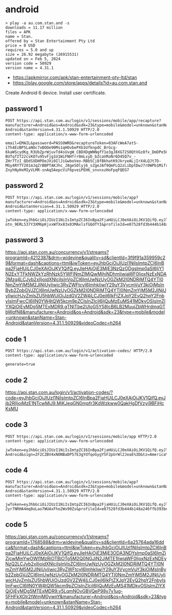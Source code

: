# android

~~~
> play -a au.com.stan.and -s
downloads = 11.17 million
files = APK
name = Stan.
offered by = Stan Entertainment Pty Ltd
price = 0 USD
requires = 5.0 and up
size = 26.92 megabyte (26915531)
updated on = Feb 5, 2024
version code = 50929
version name = 4.31.1
~~~

- https://apkmirror.com/apk/stan-entertainment-pty-ltd/stan
- https://play.google.com/store/apps/details?id=au.com.stan.and

Create Android 6 device. Install user certificate.

## password 1

~~~
POST https://api.stan.com.au/login/v1/sessions/mobile/app/recapture?manufacturer=Android&os=Android&sdk=23&type=mobile&model=unknown&stanName=Stan-Android&stanVersion=4.31.1.50929 HTTP/2.0
content-type: application/x-www-form-urlencoded

email=EMAIL&password=PASSOWRD&recaptureToken=03AFcWeA7atS-iTh4EzBP5LaNOc7xBOOe90Ms1qHOvbePXb1UfknpdC_BrGcg-6kaWScydKg_R3UbZprWjuvTd4sUvgW_CBDXDgWNNqfY1e3gJ8XG72S0QtVGz8fx_DmDPe5QGK2vpEhrCKTXLdT2jK9LcboGvnbrCtcQzMmp0HOpkxieHsurYtWwhIUzRuzsU1JRnmlwQLuwm_SEH-BUTqfIT22csKO7u95vFjg1U1WiFNHfrr0mLsyD_bZcaVRoNr6D45Q7v_-ZHr7TzI_QDdSXDHPOeJXi0IlJiGwboVeo-RBb5Cj8fBkhatK9JkryeALjIrX4LQJt7D-MGy4RYTY201mJqZrBBPTAKJhc_J8geSOlyj6_sZgeJAf9QmFLQ2zLiDptDwJ7r0WPb1MifrBHWMbyc1_k8tcPO6nIFtYP1I3OSpQJxG320xZzeecEUBHu6NTaSwOXVKPT_zcYxA-ZnyhNyHxMIyVLMR-snAq5AepcViF6pveiPEH6_snvnxzHoFpqFQEG7
~~~

## password 2

~~~
POST https://api.stan.com.au/login/v1/sessions/mobile/app?manufacturer=Android&os=Android&sdk=23&type=mobile&model=unknown&stanName=Stan-Android&stanVersion=4.31.1.50929 HTTP/2.0
content-type: application/x-www-form-urlencoded

jwToken=eyJhbGciOiJIUzI1NiIsImtpZCI6InBpa2FjaHUiLCJ0eXAiOiJKV1QifQ.eyJleHAiOjE3MjE3NzQzODQsImp0aSI6IjM2NDk1YjBjOWJiOTRjZGI4Y2RmOWVkNTk3OWI1MTIwIiwiaWF0IjoxNzExNDA2Mzg0LCJyb2xlIjoidXNlciIsInVpZCI6ImUwNzUyOGZkM2I0NDRiMTQ4YTI0NmZmYjM5M2JlNjUyIiwic3RyZWFtcyI6ImhkIiwiY29uY3VycmVuY3kiOjMsInByb2ZpbGVJZCI6ImUwNzUyOGZkM2I0NDRiMTQ4YTI0NmZmYjM5M2JlNjUyIiwicHJvZmlsZU5hbWUiOiJzdGV2ZW4iLCJ0eiI6IkFtZXJpY2EvQ2hpY2FnbyIsImFwcCI6IlN0YW4tQW5kcm9pZCIsInZlciI6IjQuMzEuMS41MDkyOSIsImZlYXQiOjEyMDg5MTExMDR9.-otn_9ERL537Y3XM6pKjxxWfXx83x03MAxlsfGQdfYI&profileId=e07528fd3b444b148a246ffb393be652
~~~

## password 3

https://api.stan.com.au/concurrency/v1/streams?programId=4212387&drm=widevine&quality=sd&clientId=3f9f91a359959c29&format=dash&captions=ttml&jwToken=eyJhbGciOiJIUzI1NiIsImtpZCI6InBpa2FjaHUiLCJ0eXAiOiJKV1QifQ.eyJleHAiOjE3MjE3NzQzODgsImp0aSI6IjY1N2ExYTFkNWZkYzRhNzk5YWFlNmZlMjQwMjhiNDhmIiwiaWF0IjoxNzExNDA2Mzg4LCJyb2xlIjoidXNlciIsInVpZCI6ImUwNzUyOGZkM2I0NDRiMTQ4YTI0NmZmYjM5M2JlNjUyIiwic3RyZWFtcyI6ImhkIiwiY29uY3VycmVuY3kiOjMsInByb2ZpbGVJZCI6ImUwNzUyOGZkM2I0NDRiMTQ4YTI0NmZmYjM5M2JlNjUyIiwicHJvZmlsZU5hbWUiOiJzdGV2ZW4iLCJ0eiI6IkFtZXJpY2EvQ2hpY2FnbyIsImFwcCI6IlN0YW4tQW5kcm9pZCIsInZlciI6IjQuMzEuMS41MDkyOSIsImZlYXQiOjEyMDg5MTExMDR9.gTNITbe2UIoG5Y58IcB6LB2MuujZbWHrdmqGTbWqfN8&manufacturer=Android&os=Android&sdk=23&type=mobile&model=unknown&stanName=Stan-Android&stanVersion=4.31.1.50929&videoCodec=h264

## code 1

~~~
POST https://api.stan.com.au/login/v1/activation-codes/ HTTP/2.0
content-type: application/x-www-form-urlencoded

generate=true
~~~

## code 2

https://api.stan.com.au/login/v1/activation-codes/?code=eyJhbGciOiJIUzI1NiIsImtpZCI6InBpa2FjaHUiLCJ0eXAiOiJKV1QifQ.eyJjb2RlIjoiMzE1NTcwMiJ9.MiKJeqGN0mpfr3KdWzkww0QakHgDfVzyj9BFiHcKsMU

## code 3

~~~
POST https://api.stan.com.au/login/v1/sessions/mobile/app HTTP/2.0
content-type: application/x-www-form-urlencoded

jwToken=eyJhbGciOiJIUzI1NiIsImtpZCI6InBpa2FjaHUiLCJ0eXAiOiJKV1QifQ.eyJleHAiOjE3MjE3ODA3MjMsImp0aSI6IjU0OWEyZjMzNTJiZDQ0OTJhY2E4ZWJiYzEzYmI0YzdhIiwiaWF0IjoxNzExNDEyNzIzLCJyb2xlIjoidXNlciIsInVpZCI6ImUwNzUyOGZkM2I0NDRiMTQ4YTI0NmZmYjM5M2JlNjUyIiwic3RyZWFtcyI6ImhkIiwiY29uY3VycmVuY3kiOjMsInByb2ZpbGVJZCI6ImUwNzUyOGZkM2I0NDRiMTQ4YTI0NmZmYjM5M2JlNjUyIiwicHJvZmlsZU5hbWUiOiJzdGV2ZW4iLCJhcHAiOiJTdGFuLVdlYiIsImZlYXQiOjMzNTYzNjE5ODR9.lEcMERierUexlmQvgNBuREVPwSXPWhBkjYQCntuB1bE&rnd=1711412738&clientId=6a25764ada16ddca&sdk=23&stanName=Stan-Android&sign=2F2CZBV4xNONBaDP57E3gYdfqoGygYSF2pUrWl2JeaE%3D&tz=America%2FChicago&client=android&manufacturer=Android&type=mobile&os=Android&stanVersion=4.31.1.50929&model=unknown
~~~

## code 4

~~~
POST https://api.stan.com.au/login/v1/sessions/mobile/app?manufacturer=Android&os=Android&sdk=23&type=mobile&model=unknown&stanName=Stan-Android&stanVersion=4.31.1.50929 HTTP/2.0
content-type: application/x-www-form-urlencoded

jwToken=eyJhbGciOiJIUzI1NiIsImtpZCI6InBpa2FjaHUiLCJ0eXAiOiJKV1QifQ.eyJleHAiOjE3MjE3ODA3MzUsImp0aSI6ImM1MDlmYjZmYmZhYTQ1MjA4NWFjMDNkZjQ1OTFhNDc0IiwiaWF0IjoxNzExNDEyNzM1LCJyb2xlIjoidXNlciIsInVpZCI6ImUwNzUyOGZkM2I0NDRiMTQ4YTI0NmZmYjM5M2JlNjUyIiwic3RyZWFtcyI6ImhkIiwiY29uY3VycmVuY3kiOjMsInByb2ZpbGVJZCI6ImUwNzUyOGZkM2I0NDRiMTQ4YTI0NmZmYjM5M2JlNjUyIiwicHJvZmlsZU5hbWUiOiJzdGV2ZW4iLCJ0eiI6IkFtZXJpY2EvQ2hpY2FnbyIsImFwcCI6IlN0YW4tQW5kcm9pZCIsInZlciI6IjQuMzEuMS41MDkyOSIsImZlYXQiOjEyMDg5MTExMDR9.jViRPRfyE6p-2yr7NRHA4mq8oLao7WUAxFho2Wx90Zs&profileId=e07528fd3b444b148a246ffb393be652
~~~

## code 5

https://api.stan.com.au/concurrency/v1/streams?programId=1768588&drm=widevine&quality=sd&clientId=6a25764ada16ddca&format=dash&captions=ttml&jwToken=eyJhbGciOiJIUzI1NiIsImtpZCI6InBpa2FjaHUiLCJ0eXAiOiJKV1QifQ.eyJleHAiOjE3MjE3ODA3NDYsImp0aSI6ImZiZjcwMmYwOWI1MzRiOTBiOTg5M2Q0NGJiN2JiMTE1IiwiaWF0IjoxNzExNDEyNzQ2LCJyb2xlIjoidXNlciIsInVpZCI6ImUwNzUyOGZkM2I0NDRiMTQ4YTI0NmZmYjM5M2JlNjUyIiwic3RyZWFtcyI6ImhkIiwiY29uY3VycmVuY3kiOjMsInByb2ZpbGVJZCI6ImUwNzUyOGZkM2I0NDRiMTQ4YTI0NmZmYjM5M2JlNjUyIiwicHJvZmlsZU5hbWUiOiJzdGV2ZW4iLCJ0eiI6IkFtZXJpY2EvQ2hpY2FnbyIsImFwcCI6IlN0YW4tQW5kcm9pZCIsInZlciI6IjQuMzEuMS41MDkyOSIsImZlYXQiOjEyMDg5MTExMDR9.v5LqmNOvGBVQeP98y7v1ug-5FHFkXOlr2tWmjM0ywnY&manufacturer=Android&os=Android&sdk=23&type=mobile&model=unknown&stanName=Stan-Android&stanVersion=4.31.1.50929&videoCodec=h264
